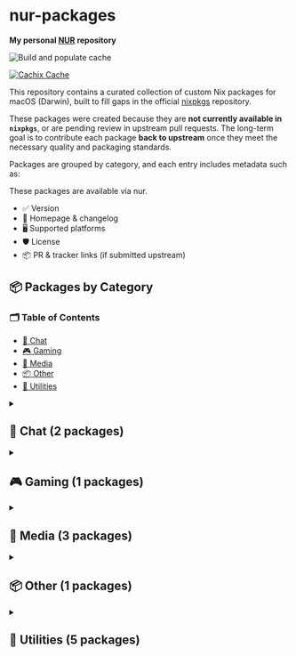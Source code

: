 # nur-packages

**My personal [NUR](https://github.com/nix-community/NUR) repository**

<!-- Remove this if you don't use github actions -->
![Build and populate cache](https://github.com/ohheyrj/nur/workflows/Build%20and%20populate%20cache/badge.svg)

[![Cachix Cache](https://img.shields.io/badge/cachix-ohheyrj-blue.svg)](https://ohheyrj.cachix.org)

This repository contains a curated collection of custom Nix packages for macOS (Darwin), built to fill gaps in the official [nixpkgs](https://github.com/NixOS/nixpkgs) repository.

These packages were created because they are **not currently available in `nixpkgs`**, or are pending review in upstream pull requests. The long-term goal is to contribute each package **back to upstream** once they meet the necessary quality and packaging standards.

Packages are grouped by category, and each entry includes metadata such as:

These packages are available via nur.

- ✅ Version
- 🔗 Homepage & changelog
- 🖥️ Supported platforms
- 🛡️ License
- 📦 PR & tracker links (if submitted upstream)

<!--table:start-->
## 📦 Packages by Category

### 🗂️ Table of Contents
- [💬 Chat](#chat)
- [🎮 Gaming](#gaming)
- [🎵 Media](#media)
- [📦 Other](#other)
- [🧰 Utilities](#utilities)

<details id="chat">
<summary><h2>💬 Chat (2 packages)</h2></summary>

### 🧰 chatterino `v2.5.3`
- 💡 **Description:** Chat client for Twitch
- 🛡️ **License:** mit
- 🖥️ **Platforms:** darwin
- 🔄 **Auto-updated:** Uses nvfetcher for version management
- 🌐 **Homepage:** [chatterino Website](https://chatterino.com)
- 📄 **Changelog:** [CHANGELOG](https://github.com/Chatterino/chatterino2/blob/master/CHANGELOG.md)

### 🧰 unknown `vunknown`
- 💡 **Description:** Signal Desktop links with Signal on Android or iOS and lets you message from your Windows, macOS, and Linux computers.
- 🛡️ **License:** agpl3Only
- 🖥️ **Platforms:** darwin
- 🔄 **Auto-updated:** Uses nvfetcher for version management
- 🌐 **Homepage:** [unknown Website](https://signal.org)
- 📄 **Changelog:** [CHANGELOG](https://github.com/signalapp/Signal-Desktop/releases)

</details>

<details id="gaming">
<summary><h2>🎮 Gaming (1 packages)</h2></summary>

### 🧰 unknown `vunknown`
- 💡 **Description:** PS Remote Play is a free app that lets you stream and play your PS5 or PS4 games on compatible devices like smartphones, tablets, PCs, and Macs, allowing you to game remotely over Wi-Fi or mobile data.
- 🛡️ **License:** unfree
- 🖥️ **Platforms:** darwin
- 🔄 **Auto-updated:** Uses nvfetcher for version management
- 🌐 **Homepage:** [unknown Website](https://remoteplay.dl.playstation.net/remoteplay/lang/gb/)

</details>

<details id="media">
<summary><h2>🎵 Media (3 packages)</h2></summary>

### 🧰 kobo-desktop `v0-unstable-2025-05-11`
- 💡 **Description:** Kobo Desktop is a free app for Windows and Mac that lets you buy, read, and manage eBooks, as well as sync them with your Kobo eReader.
- 🛡️ **License:** unfree
- 🖥️ **Platforms:** darwin
- 🌐 **Homepage:** [kobo-desktop Website](https://www.kobo.com/gb/en/p/desktop)

### 🧰 openaudible `v4.5.3`
- 💡 **Description:** OpenAudible is a cross-platform desktop app that lets Audible users download, convert, and manage their audiobooks in MP3 or M4B formats for offline listening.
- 🛡️ **License:** asl20
- 🖥️ **Platforms:** darwin
- 🔄 **Auto-updated:** Uses nvfetcher for version management
- 🌐 **Homepage:** [openaudible Website](https://openaudible.org/)
- 📄 **Changelog:** [CHANGELOG](https://openaudible.org/versions)

### 🧰 handbrake `v1.9.2`
- 💡 **Description:** HandBrake is an open-source video transcoder available for Linux, Mac, and Windows.
- 🛡️ **License:** gpl2Only
- 🖥️ **Platforms:** darwin
- 🔄 **Auto-updated:** Uses nvfetcher for version management
- 🌐 **Homepage:** [handbrake Website](https://handbrake.fr)
- 📄 **Changelog:** [CHANGELOG](https://github.com/HandBrake/HandBrake/releases)

</details>

<details id="other">
<summary><h2>📦 Other (1 packages)</h2></summary>

### 🧰 unknown `vunknown`
- 💡 **Description:** Garmin BaseCamp is a free desktop app for planning outdoor adventures and managing GPS data with Garmin devices.
- 🛡️ **License:** unfree
- 🖥️ **Platforms:** darwin
- 🔄 **Auto-updated:** Uses nvfetcher for version management
- 🌐 **Homepage:** [unknown Website](https://www.garmin.com/en-GB/software/basecamp/)
- 📄 **Changelog:** [CHANGELOG](https://www8.garmin.com/support/download_details.jsp?id=4449)

</details>

<details id="utilities">
<summary><h2>🧰 Utilities (5 packages)</h2></summary>

### 🧰 alfred5 `v5.6.2`
- 💡 **Description:** Productivity app for macOS that boosts efficiency with hotkeys, keywords, text expansion, and powerful workflows.
- 🛡️ **License:** unfree
- 🖥️ **Platforms:** darwin
- 🌐 **Homepage:** [alfred5 Website](https://www.alfredapp.com)

### 🧰 bartender5 `v5-3-6`
- 💡 **Description:** Bartender is a macOS app that lets you manage and hide menu bar items, improving workflow with search, hotkeys, and automation.
- 🛡️ **License:** unfree
- 🖥️ **Platforms:** darwin
- 🔄 **Auto-updated:** Uses nvfetcher for version management
- 🌐 **Homepage:** [bartender5 Website](https://www.macbartender.com)
- 📄 **Changelog:** [CHANGELOG](https://www.macbartender.com/Bartender5/release_notes/)

### 🧰 komiser `vunknown`
- 💡 **Description:** Cloud cost visibility and optimisation tool
- 🛡️ **License:** mit
- 🖥️ **Platforms:** aarch64-darwin, x86_64-darwin, x86_64-linux
- 🔄 **Auto-updated:** Uses nvfetcher for version management
- 🌐 **Homepage:** [komiser Website](https://github.com/tailwarden/komiser)

### 🧰 balenaEtcher `v2.1.2`
- 💡 **Description:** Flash OS images to SD cards & USB drives, safely and easily.
- 🛡️ **License:** asl20
- 🖥️ **Platforms:** aarch64-darwin
- 🔄 **Auto-updated:** Uses nvfetcher for version management
- 🌐 **Homepage:** [balenaEtcher Website](https://github.com/balena-io/etcher)
- 📄 **Changelog:** [CHANGELOG](https://github.com/balena-io/etcher/blob/master/CHANGELOG.md)

### 🧰 cryptomator `v1.16.2`
- 💡 **Description:** Cryptomator offers multi-platform transparent client-side encryption of your files in the cloud.
- 🛡️ **License:** gpl3Only
- 🖥️ **Platforms:** aarch64-darwin
- 🔄 **Auto-updated:** Uses nvfetcher for version management
- 🌐 **Homepage:** [cryptomator Website](https://github.com/cryptomator/cryptomator)
- 📄 **Changelog:** [CHANGELOG](https://github.com/cryptomator/cryptomator/releases)

</details>

<!--table:end-->

